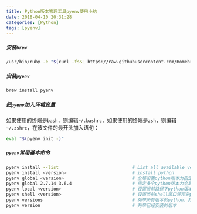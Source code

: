 ```yaml
---
title: Python版本管理工具pyenv使用小结
date: 2018-04-10 20:31:28
categories: [Python]
tags: [pyenv]
---
```


##### 安装``brew``
```bash
/usr/bin/ruby -e "$(curl -fsSL https://raw.githubusercontent.com/Homebrew/install/master/install)"
```

  <!--more-->

##### 安装``pyenv``
```bash
brew install pyenv
```

##### 把``pyenv``加入环境变量
如果使用的终端是``bash``，则编辑``~/.bashrc``，如果使用的终端是``zsh``，则编辑``~/.zshrc``，在该文件的最开头加入语句：
```bash
eval "$(pyenv init -)"
```

##### ``pyenv``常用基本命令
```bash
pyenv install --list                            # List all available versions
pyenv install <version>                         # install python
pyenv global <version>                          # 全局设置python版本为指定版本
pyenv global 2.7.14 3.6.4                       # 指定多个python版本为全局版本，有顺序
pyenv local <version>                           # 设置当前路径下python版本为指定版本
pyenv shell <version>                           # 设置当前shell窗口使用的python版本为指定版本
pyenv versions                                  # 列举所有版本的python，打``*``的为当前指定的全局版本
pyenv version                                   # 列举已经安装的版本
```